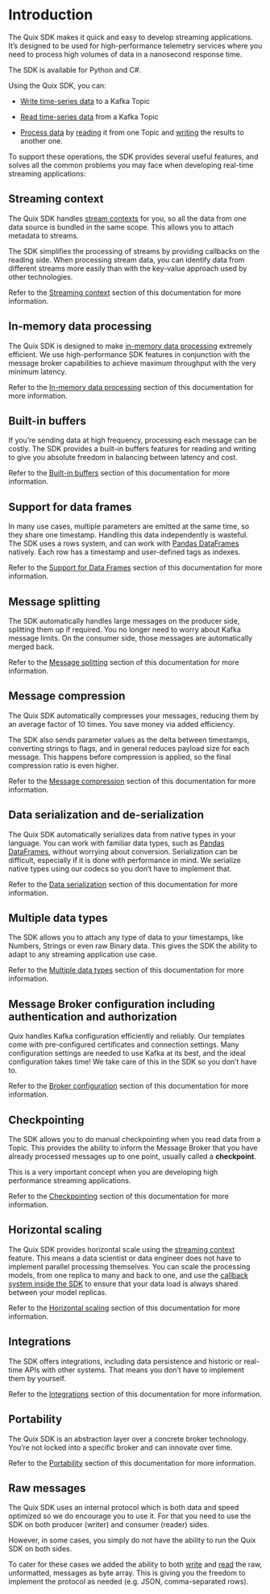 # Introduction

The Quix SDK makes it quick and easy to develop streaming applications.
It’s designed to be used for high-performance telemetry services where
you need to process high volumes of data in a nanosecond response time.

The SDK is available for Python and C\#.

Using the Quix SDK, you can:

  - [Write time-series data](/sdk/write) to a Kafka Topic

  - [Read time-series data](/sdk/read) from a Kafka Topic

  - [Process data](/sdk/process) by [reading](/sdk/read) it from one
    Topic and [writing](/sdk/write) the results to another one.

To support these operations, the SDK provides several useful features, and solves all the common problems you may face when developing real-time streaming applications:

## Streaming context

The Quix SDK handles [stream contexts](/sdk/features/streaming-context)
for you, so all the data from one data source is bundled in the same
scope. This allows you to attach metadata to streams.

The SDK simplifies the processing of streams by providing callbacks on
the reading side. When processing stream data, you can identify data
from different streams more easily than with the key-value approach used
by other technologies.

Refer to the [Streaming context](/sdk/features/streaming-context)
section of this documentation for more information.

## In-memory data processing

The Quix SDK is designed to make [in-memory data
processing](/sdk/features/in-memory-processing) extremely efficient. We
use high-performance SDK features in conjunction with the message broker
capabilities to achieve maximum throughput with the very minimum
latency.

Refer to the [In-memory data
processing](/sdk/features/in-memory-processing) section of this
documentation for more information.

## Built-in buffers

If you’re sending data at high frequency, processing each message can be
costly. The SDK provides a built-in buffers features for reading and
writing to give you absolute freedom in balancing between latency and
cost.

Refer to the [Built-in buffers](/sdk/features/builtin-buffers) section
of this documentation for more information.

## Support for data frames

In many use cases, multiple parameters are emitted at the same time, so
they share one timestamp. Handling this data independently is wasteful.
The SDK uses a rows system, and can work with [Pandas
DataFrames](https://pandas.pydata.org/docs/user_guide/dsintro.html#dataframe)
natively. Each row has a timestamp and user-defined tags as indexes.

Refer to the [Support for Data Frames](/sdk/features/data-frames)
section of this documentation for more information.

## Message splitting

The SDK automatically handles large messages on the producer side,
splitting them up if required. You no longer need to worry about Kafka
message limits. On the consumer side, those messages are automatically
merged back.

Refer to the [Message splitting](/sdk/features/message-splitting)
section of this documentation for more information.

## Message compression

The Quix SDK automatically compresses your messages, reducing them by an
average factor of 10 times. You save money via added efficiency.

The SDK also sends parameter values as the delta between timestamps,
converting strings to flags, and in general reduces payload size for
each message. This happens before compression is applied, so the final
compression ratio is even higher.

Refer to the [Message compression](/sdk/features/message-compression)
section of this documentation for more information.

## Data serialization and de-serialization

The Quix SDK automatically serializes data from native types in your
language. You can work with familiar data types, such as [Pandas
DataFrames](https://pandas.pydata.org/docs/user_guide/dsintro.html#dataframe),
without worrying about conversion. Serialization can be difficult,
especially if it is done with performance in mind. We serialize native
types using our codecs so you don’t have to implement that.

Refer to the [Data serialization](/sdk/features/data-serialization)
section of this documentation for more information.

## Multiple data types

The SDK allows you to attach any type of data to your timestamps, like
Numbers, Strings or even raw Binary data. This gives the SDK the ability
to adapt to any streaming application use case.

Refer to the [Multiple data types](/sdk/features/multiple-data-types)
section of this documentation for more information.

## Message Broker configuration including authentication and authorization

Quix handles Kafka configuration efficiently and reliably. Our templates
come with pre-configured certificates and connection settings. Many
configuration settings are needed to use Kafka at its best, and the
ideal configuration takes time\! We take care of this in the SDK so you
don’t have to.

Refer to the [Broker configuration](/sdk/features/broker-configuration)
section of this documentation for more information.

## Checkpointing

The SDK allows you to do manual checkpointing when you read data from a
Topic. This provides the ability to inform the Message Broker that you
have already processed messages up to one point, usually called a
**checkpoint**.

This is a very important concept when you are developing high
performance streaming applications.

Refer to the [Checkpointing](/sdk/features/checkpointing) section of
this documentation for more information.

## Horizontal scaling

The Quix SDK provides horizontal scale using the [streaming
context](/sdk/features/streaming-context) feature. This means a data
scientist or data engineer does not have to implement parallel
processing themselves. You can scale the processing models, from one
replica to many and back to one, and use the [callback system inside the
SDK](/sdk/read#_parallel_processing) to ensure that your data load is
always shared between your model replicas.

Refer to the [Horizontal scaling](/sdk/features/horizontal-scaling)
section of this documentation for more information.

## Integrations

The SDK offers integrations, including data persistence
and historic or real-time APIs with other systems. That means you don’t
have to implement them by yourself.

Refer to the [Integrations](/sdk/features/integrations) section of this
documentation for more information.

## Portability

The Quix SDK is an abstraction layer over a concrete broker technology.
You’re not locked into a specific broker and can innovate over time.

Refer to the [Portability](/sdk/features/portability) section of this
documentation for more information.

## Raw messages

The Quix SDK uses an internal protocol which is both data and speed
optimized so we do encourage you to use it. For that you need to use the
SDK on both producer (writer) and consumer (reader) sides.

However, in some cases, you simply do not have the ability to run the
Quix SDK on both sides.

To cater for these cases we added the ability to both
[write](/sdk/write#write-raw-kafka-messages) and [read](/sdk/read#read-raw-kafka-messages)
the raw, unformatted, messages as byte array. This is giving you the
freedom to implement the protocol as needed (e.g. JSON, comma-separated
rows).
